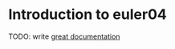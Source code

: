 # Introduction to euler04

TODO: write [great documentation](http://jacobian.org/writing/what-to-write/)
